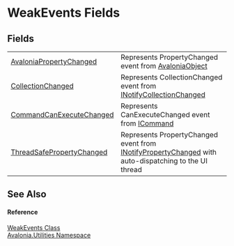 # WeakEvents Fields




## Fields
<table>
<tr>
<td><a href="F_Avalonia_Utilities_WeakEvents_AvaloniaPropertyChanged">AvaloniaPropertyChanged</a></td>
<td>Represents PropertyChanged event from <a href="T_Avalonia_AvaloniaObject">AvaloniaObject</a></td>
</tr>
<tr>
<td><a href="F_Avalonia_Utilities_WeakEvents_CollectionChanged">CollectionChanged</a></td>
<td>Represents CollectionChanged event from <a href="https://learn.microsoft.com/dotnet/api/system.collections.specialized.inotifycollectionchanged" target="_blank" rel="noopener noreferrer">INotifyCollectionChanged</a></td>
</tr>
<tr>
<td><a href="F_Avalonia_Utilities_WeakEvents_CommandCanExecuteChanged">CommandCanExecuteChanged</a></td>
<td>Represents CanExecuteChanged event from <a href="https://learn.microsoft.com/dotnet/api/system.windows.input.icommand" target="_blank" rel="noopener noreferrer">ICommand</a></td>
</tr>
<tr>
<td><a href="F_Avalonia_Utilities_WeakEvents_ThreadSafePropertyChanged">ThreadSafePropertyChanged</a></td>
<td>Represents PropertyChanged event from <a href="https://learn.microsoft.com/dotnet/api/system.componentmodel.inotifypropertychanged" target="_blank" rel="noopener noreferrer">INotifyPropertyChanged</a> with auto-dispatching to the UI thread</td>
</tr>
</table>

## See Also


#### Reference
<a href="T_Avalonia_Utilities_WeakEvents">WeakEvents Class</a>  
<a href="N_Avalonia_Utilities">Avalonia.Utilities Namespace</a>  
